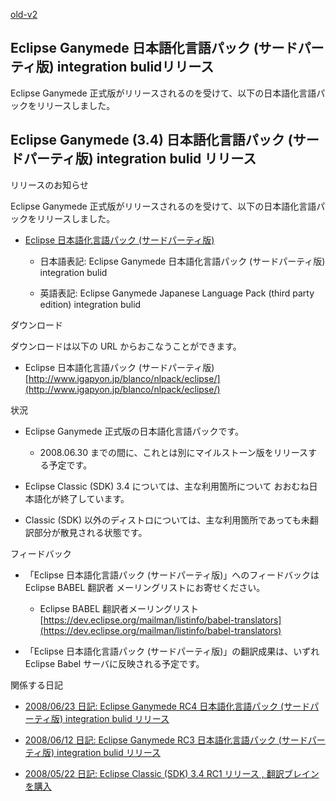 [old-v2](ig080625-orig.html)

## Eclipse Ganymede 日本語化言語パック (サードパーティ版) integration bulidリリース

Eclipse Ganymede 正式版がリリースされるのを受けて、以下の日本語化言語パックをリリースしました。


## Eclipse Ganymede (3.4) 日本語化言語パック (サードパーティ版) integration bulid リリース

リリースのお知らせ

Eclipse Ganymede 正式版がリリースされるのを受けて、以下の日本語化言語パックをリリースしました。


* [Eclipse 日本語化言語パック (サードパーティ版)](http://www.igapyon.jp/blanco/nlpack/eclipse/)
  

  * 日本語表記: Eclipse Ganymede 日本語化言語パック (サードパーティ版) integration bulid
    
  * 英語表記: Eclipse Ganymede Japanese Language Pack (third party edition) integration
    bulid
  

ダウンロード

ダウンロードは以下の URL からおこなうことができます。


* Eclipse 日本語化言語パック (サードパーティ版)
  [http://www.igapyon.jp/blanco/nlpack/eclipse/](http://www.igapyon.jp/blanco/nlpack/eclipse/)

状況


* Eclipse Ganymede 正式版の日本語化言語パックです。
  

  * 2008.06.30 までの間に、これとは別にマイルストーン版をリリースする予定です。
  

  
* Eclipse Classic (SDK) 3.4 については、主な利用箇所について おおむね日本語化が終了しています。
  
* Classic (SDK) 以外のディストロについては、主な利用箇所であっても未翻訳部分が散見される状態です。

フィードバック


* 「Eclipse 日本語化言語パック (サードパーティ版)」へのフィードバックは Eclipse BABEL 翻訳者 メーリングリストにお寄せください。
  

  * Eclipse BABEL 翻訳者メーリングリスト
    [https://dev.eclipse.org/mailman/listinfo/babel-translators](https://dev.eclipse.org/mailman/listinfo/babel-translators)
  

  
* 「Eclipse 日本語化言語パック (サードパーティ版)」の翻訳成果は、いずれ Eclipse Babel サーバに反映される予定です。

関係する日記


* [2008/06/23 日記: Eclipse Ganymede RC4 日本語化言語パック (サードパーティ版) integration bulid
  リリース](ig080623.html)
  
* [2008/06/12 日記: Eclipse Ganymede RC3 日本語化言語パック (サードパーティ版) integration bulid
  リリース](ig080612.html)
  
* [2008/05/22 日記: Eclipse Classic (SDK) 3.4 RC1 リリース , 翻訳ブレインを購入](ig080522.html)